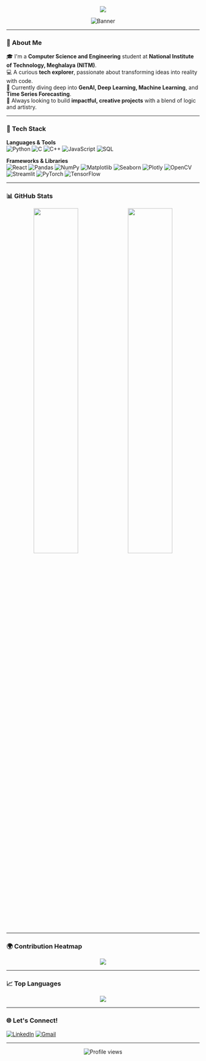 <!-- GitHub Profile README - Rhythm Bhetwal -->

<p align="center">
  <img src="https://readme-typing-svg.herokuapp.com?font=Fira+Code&size=25&pause=1000&color=00F7FF&center=true&vCenter=true&width=700&height=60&lines=Machine+Learning+Enthusiast+%F0%9F%A4%96;Computer+Science+%26+Engineering+Student+%F0%9F%92%BB;Code.+Learn.+Repeat.+%F0%9F%AA%96;Python+Wizard+%F0%9F%90%8D;Data+Visualizer+%F0%9F%93%88;AI+Explorer+%F0%9F%A7%A0" />
</p>

<p align="center">
  <img src="https://raw.githubusercontent.com/mythrhyth/mythrhyth/main/banner.svg" alt="Banner" />
</p>

---

### 🌟 About Me

🎓 I'm a **Computer Science and Engineering** student at **National Institute of Technology, Meghalaya (NITM)**.  
💻 A curious **tech explorer**, passionate about transforming ideas into reality with code.  
🧠 Currently diving deep into **GenAI, Deep Learning, Machine Learning**, and **Time Series Forecasting**.  
🚀 Always looking to build **impactful, creative projects** with a blend of logic and artistry.

---

### 🧠 Tech Stack

**Languages & Tools**  
![Python](https://img.shields.io/badge/-Python-3776AB?style=for-the-badge&logo=python&logoColor=white)
![C](https://img.shields.io/badge/-C-00599C?style=for-the-badge&logo=c&logoColor=white)
![C++](https://img.shields.io/badge/-C++-00599C?style=for-the-badge&logo=c%2b%2b&logoColor=white)
![JavaScript](https://img.shields.io/badge/-JavaScript-F7DF1E?style=for-the-badge&logo=javascript&logoColor=black)
![SQL](https://img.shields.io/badge/-SQL-4479A1?style=for-the-badge&logo=mysql&logoColor=white)

**Frameworks & Libraries**  
![React](https://img.shields.io/badge/-React-61DAFB?style=for-the-badge&logo=react&logoColor=black)
![Pandas](https://img.shields.io/badge/-Pandas-150458?style=for-the-badge&logo=pandas)
![NumPy](https://img.shields.io/badge/-NumPy-013243?style=for-the-badge&logo=numpy)
![Matplotlib](https://img.shields.io/badge/-Matplotlib-11557C?style=for-the-badge&logo=matplotlib&logoColor=white)
![Seaborn](https://img.shields.io/badge/-Seaborn-46b5d1?style=for-the-badge&logo=python&logoColor=white)
![Plotly](https://img.shields.io/badge/-Plotly-3F4F75?style=for-the-badge&logo=plotly&logoColor=white)
![OpenCV](https://img.shields.io/badge/-OpenCV-5C3EE8?style=for-the-badge&logo=opencv)
![Streamlit](https://img.shields.io/badge/-Streamlit-FF4B4B?style=for-the-badge&logo=streamlit)
![PyTorch](https://img.shields.io/badge/-PyTorch-EE4C2C?style=for-the-badge&logo=pytorch)
![TensorFlow](https://img.shields.io/badge/-TensorFlow-FF6F00?style=for-the-badge&logo=tensorflow)

---

### 📊 GitHub Stats

<p align="center">
  <img src="https://github-readme-stats.vercel.app/api?username=mythrhyth&show_icons=true&theme=tokyonight" width="48%" />
  <img src="https://github-readme-streak-stats.herokuapp.com/?user=mythrhyth&theme=tokyonight" width="48%" />
</p>

---

### 🌍 Contribution Heatmap

<p align="center">
  <img src="https://github-readme-activity-graph.vercel.app/graph?username=mythrhyth&bg_color=1A1B27&color=9FDDFF&line=00CED1&point=7CFC00&area=true&hide_border=true" />
</p>

---

### 📈 Top Languages

<p align="center">
  <img src="https://github-readme-stats.vercel.app/api/top-langs/?username=mythrhyth&layout=compact&theme=tokyonight" />
</p>

---

### 🌐 Let's Connect!

[![LinkedIn](https://img.shields.io/badge/-Rhythm%20Bhetwal-blue?style=flat-square&logo=Linkedin&logoColor=white&link=https://www.linkedin.com/in/rhythm-bhetwal-957a7826a/)](https://www.linkedin.com/in/rhythm-bhetwal-957a7826a/)
[![Gmail](https://img.shields.io/badge/-rhythmbhetwal77@gmail.com-c14438?style=flat-square&logo=Gmail&logoColor=white&link=mailto:rhythmbhetwal77@gmail.com)](mailto:rhythmbhetwal77@gmail.com)

---

<p align="center">
  <img src="https://komarev.com/ghpvc/?username=mythrhyth&style=flat-square&color=blue" alt="Profile views" />
</p>
